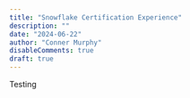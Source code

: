 ```yaml
---
title: "Snowflake Certification Experience"
description: ""
date: "2024-06-22"
author: "Conner Murphy"
disableComments: true
draft: true
---
```


Testing
